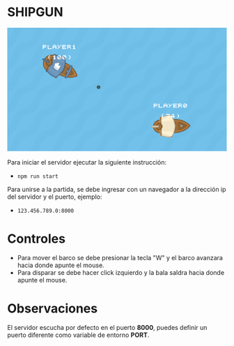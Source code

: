 # SHIPGUN
![SHIPGUN PREVIEW](preview.png)

Para iniciar el servidor ejecutar la siguiente instrucción:  
- `npm run start`  

Para unirse a la partida, se debe ingresar con un navegador a la dirección ip del servidor y el puerto, ejemplo:
- `123.456.789.0:8000`  
# Controles
- Para mover el barco se debe presionar la tecla "W" y el barco avanzara hacia donde apunte el mouse.
- Para disparar se debe hacer click izquierdo y la bala saldra hacia donde apunte el mouse.
# Observaciones
El servidor escucha por defecto en el puerto **8000**, puedes definir un puerto diferente como variable de entorno **PORT**.

